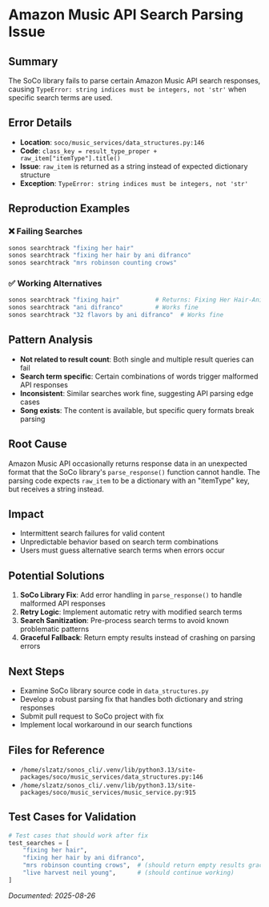 # Amazon Music API Search Parsing Issue

## Summary
The SoCo library fails to parse certain Amazon Music API search responses, causing `TypeError: string indices must be integers, not 'str'` when specific search terms are used.

## Error Details
- **Location**: `soco/music_services/data_structures.py:146`
- **Code**: `class_key = result_type_proper + raw_item["itemType"].title()`
- **Issue**: `raw_item` is returned as a string instead of expected dictionary structure
- **Exception**: `TypeError: string indices must be integers, not 'str'`

## Reproduction Examples

### ❌ Failing Searches
```bash
sonos searchtrack "fixing her hair"
sonos searchtrack "fixing her hair by ani difranco" 
sonos searchtrack "mrs robinson counting crows"
```

### ✅ Working Alternatives
```bash
sonos searchtrack "fixing hair"          # Returns: Fixing Her Hair-Ani DiFranco-Imperfectly
sonos searchtrack "ani difranco"         # Works fine
sonos searchtrack "32 flavors by ani difranco"  # Works fine
```

## Pattern Analysis
- **Not related to result count**: Both single and multiple result queries can fail
- **Search term specific**: Certain combinations of words trigger malformed API responses
- **Inconsistent**: Similar searches work fine, suggesting API parsing edge cases
- **Song exists**: The content is available, but specific query formats break parsing

## Root Cause
Amazon Music API occasionally returns response data in an unexpected format that the SoCo library's `parse_response()` function cannot handle. The parsing code expects `raw_item` to be a dictionary with an "itemType" key, but receives a string instead.

## Impact
- Intermittent search failures for valid content
- Unpredictable behavior based on search term combinations  
- Users must guess alternative search terms when errors occur

## Potential Solutions
1. **SoCo Library Fix**: Add error handling in `parse_response()` to handle malformed API responses
2. **Retry Logic**: Implement automatic retry with modified search terms
3. **Search Sanitization**: Pre-process search terms to avoid known problematic patterns
4. **Graceful Fallback**: Return empty results instead of crashing on parsing errors

## Next Steps
- Examine SoCo library source code in `data_structures.py`
- Develop a robust parsing fix that handles both dictionary and string responses
- Submit pull request to SoCo project with fix
- Implement local workaround in our search functions

## Files for Reference
- `/home/slzatz/sonos_cli/.venv/lib/python3.13/site-packages/soco/music_services/data_structures.py:146`
- `/home/slzatz/sonos_cli/.venv/lib/python3.13/site-packages/soco/music_services/music_service.py:915`

## Test Cases for Validation
```python
# Test cases that should work after fix
test_searches = [
    "fixing her hair",
    "fixing her hair by ani difranco", 
    "mrs robinson counting crows",  # (should return empty results gracefully)
    "live harvest neil young",      # (should continue working)
]
```

*Documented: 2025-08-26*